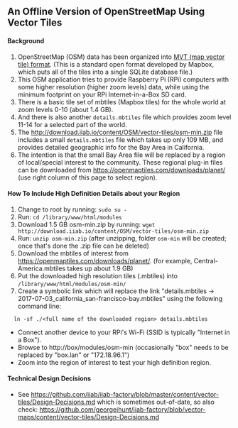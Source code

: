 ## An Offline Version of OpenStreetMap Using Vector Tiles
#### Background
1. OpenStreetMap (OSM) data has been organized into <a href=https://www.mapbox.com/vector-tiles/specification/>MVT (map vector tile) format</a>.  (This is a standard open format developed by Mapbox, which puts all of the tiles into a single SQLite database file.)
1. This OSM application tries to provide Raspberry Pi (RPi) computers with some higher resolution (higher zoom levels) data, while using the minimum footprint on your RPi Internet-in-a-Box SD card.
1. There is a basic tile set of mbtiles (Mapbox tiles) for the whole world at zoom levels 0-10 (about 1.4 GB).
1. And there is also another `details.mbtiles` file which provides zoom level 11-14 for a selected part of the world.
1. The http://download.iiab.io/content/OSM/vector-tiles/osm-min.zip file includes a small `details.mbtiles` file which takes up only 109 MB, and provides detailed geographic info for the Bay Area in California.
1. The intention is that the small Bay Area file will be replaced by a region of local/special interest to the community.  These regional plug-in files can be downloaded from https://openmaptiles.com/downloads/planet/ (use right column of this page to select region).
#### How To Include High Definition Details about your Region
1. Change to root by running: `sudo su -`
1. Run: `cd /library/www/html/modules`
1. Download 1.5 GB osm-min.zip by running: `wget http://download.iiab.io/content/OSM/vector-tiles/osm-min.zip`
1. Run: `unzip osm-min.zip` (after unzipping, folder `osm-min` will be created; once that's done the .zip file can be deleted)
1. Download the mbtiles of interest from https://openmaptiles.com/downloads/planet/.  (for example, Central-America.mbtiles takes up about 1.9 GB)
1. Put the downloaded high resolution tiles (<region>.mbtiles) into `/library/www/html/modules/osm-min/`
1. Create a symbolic link which will replace the link "details.mbtiles -> 2017-07-03_california_san-francisco-bay.mbtiles" using the following command line:
```
  ln -sf ./<full name of the downloaded region> details.mbtiles
```
 * Connect another device to your RPi's Wi-Fi (SSID is typically "Internet in a Box").
 * Browse to http://box/modules/osm-min (occasionally "box" needs to be replaced by "box.lan" or "172.18.96.1")
 * Zoom into the region of interest to test your high definition region.
 #### Technical Design Decisions
 * See https://github.com/iiab/iiab-factory/blob/master/content/vector-tiles/Design-Decisions.md which is sometimes out-of-date, so also check: https://github.com/georgejhunt/iiab-factory/blob/vector-maps/content/vector-tiles/Design-Decisions.md
